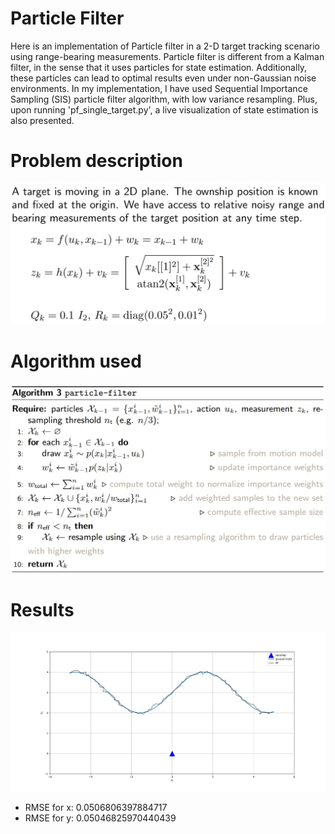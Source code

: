 # Particle Filter
Here is an implementation of Particle filter in a 2-D target tracking scenario using range-bearing measurements. Particle filter is different from a Kalman filter, in the sense that it uses particles for state estimation. Additionally, these particles can lead to optimal results even under non-Gaussian noise environments. In my implementation, I have used Sequential Importance Sampling (SIS) particle filter algorithm, with low variance resampling. Plus, upon running 'pf_single_target.py', a live visualization of state estimation is also presented.

# Problem description
![Screenshot](img/problem_description.jpg)

# Algorithm used
![Screenshot](img/pf_algo.jpg)

# Results
![Screenshot](img/pf.png)
- RMSE for x: 0.0506806397884717
- RMSE for y: 0.05046825970440439